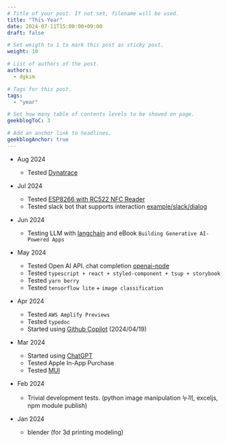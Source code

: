 ```yaml
---
# Title of your post. If not set, filename will be used.
title: "This Year"
date: 2024-07-11T15:00:00+09:00
draft: false

# Set weigth to 1 to mark this post as sticky post.
weight: 10

# List of authors of the post.
authors:
  - dgkim

# Tags for this post.
tags:
  - "year"

# Set how many table of contents levels to be showed on page.
geekblogToC: 3

# Add an anchor link to headlines.
geekblogAnchor: true
---
```


- Aug 2024
  - Tested [Dynatrace](/pages/posts/2024-dynatrace/)

- Jul 2024
  - Tested [ESP8266 with RC522 NFC Reader](/pages/posts/2024-esp8266-rc522/)
  - Tested slack bot that supports interaction [example/slack/dialog](https://github.com/deokgonkim/example/tree/main/slack/dialog)

- Jun 2024
  - Testing LLM with [langchain](https://www.langchain.com/) and eBook `Building Generative AI-Powered Apps`

- May 2024
  - Tested Open AI API. chat completion [openai-node](https://github.com/deokgonkim/example/tree/main/openai/openai-node)
  - Tested `typescript + react + styled-component + tsup + storybook`
  - Tested `yarn berry`
  - Tested `tensorflow lite` + `image classification`

- Apr 2024
  - Tested `AWS Amplify Previews`
  - Tested `typedoc`
  - Started using [Github Copilot](https://github.com/features/copilot) (2024/04/19)

- Mar 2024
  - Started using [ChatGPT](https://chat.openai.com/)
  - Tested Apple In-App Purchase
  - Tested [MUI](https://mui.com/)

- Feb 2024
  - Trivial development tests. (python image manipulation 누끼, exceljs, npm module publish)

- Jan 2024
  - blender (for 3d printing modeling)
